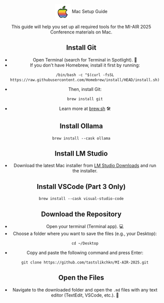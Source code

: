 <div align="center">

<img src="../images/apple.png" alt="Apple" width="50" style="vertical-align:middle;"/></a> Mac Setup Guide

This guide will help you set up all required tools for the MI-AIR 2025 Conference materials on Mac.

## Install Git
- Open Terminal (search for Terminal in Spotlight). 💬
- If you don't have Homebrew, install it first by running:
  ```
  /bin/bash -c "$(curl -fsSL https://raw.githubusercontent.com/Homebrew/install/HEAD/install.sh)"
  ```
- Then, install Git:
  ```
  brew install git
  ```
- Learn more at [brew.sh](https://brew.sh/) 🛠️

## Install Ollama
  ```
  brew install --cask ollama
  ```

## Install LM Studio
- Download the latest Mac installer from [LM Studio Downloads](https://lmstudio.ai/download) and run the installer.

## Install VSCode (Part 3 Only)
  ```
  brew install --cask visual-studio-code
  ```

## Download the Repository
- Open your terminal (Terminal app). 💻
- Choose a folder where you want to save the files (e.g., your Desktop):
  ```
  cd ~/Desktop
  ```
- Copy and paste the following command and press Enter:
  ```
  git clone https://github.com/tastslikchkn/MI-AIR-2025.git
  ```

## Open the Files
- Navigate to the downloaded folder and open the `.md` files with any text editor (TextEdit, VSCode, etc.). 📝

